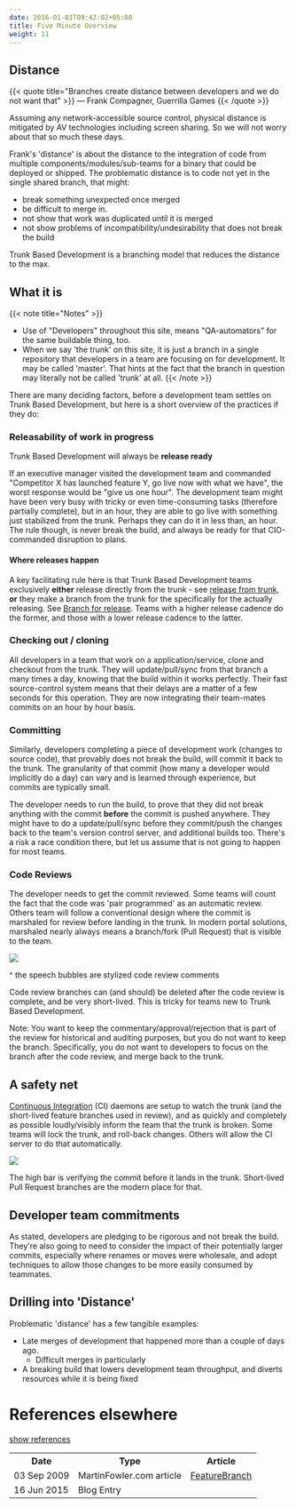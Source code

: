 ```yaml
---
date: 2016-01-01T09:42:02+05:00
title: Five Minute Overview
weight: 11
---
```


## Distance

{{< quote title="Branches create distance between developers and we do not want that" >}}
&mdash; Frank Compagner, Guerrilla Games
{{< /quote >}}

Assuming any network-accessible source control, physical distance is mitigated by AV technologies including 
screen sharing. So we will not worry about that so much these days.

Frank's 'distance' is about the distance to the integration of code from multiple components/modules/sub-teams for a 
binary that could be deployed or shipped. The problematic distance is to code not yet in the single shared branch, 
that might:

* break something unexpected once merged
* be difficult to merge in.
* not show that work was duplicated until it is merged
* not show problems of incompatibility/undesirability that does not break the build

Trunk Based Development is a branching model that reduces the distance to the max. 
 
## What it is

{{< note title="Notes" >}}
* Use of "Developers" throughout this site, means "QA-automators" for the same buildable thing, too.
* When we say 'the trunk' on this site, it is just a branch in a single repository that developers in a team are focusing on 
for development. It may be called 'master'. That hints at the fact that the branch in question may literally not be 
called 'trunk' at all.
{{< /note >}}

There are many deciding factors, before a development team settles on Trunk Based Development, but here is a short overview 
of the practices if they do:

### Releasability of work in progress

Trunk Based Development will always be **release ready**

If an executive manager visited the development team and commanded "Competitor X has launched feature Y, go 
live now with what we have", the worst response would be "give us one hour". The development team might have been very 
busy with tricky or even time-consuming tasks (therefore partially complete), but in an hour, they are able to go live 
with something just stabilized from the trunk. Perhaps they can do it in less than, an hour. The rule though, is never break 
the build, and always be ready for that CIO-commanded disruption to plans.

#### Where releases happen

A key facilitating rule here is that Trunk Based Development teams exclusively **either** release directly from the 
trunk - see [release from trunk](/release-from-trunk/), **or** they make a branch from the trunk for the specifically for 
the actually releasing. See [Branch for release](/branch-for-release/).
Teams with a higher release cadence do the former, and those with a lower release cadence to the latter. 

### Checking out / cloning

All developers in a team that work on a application/service, clone and checkout from the trunk. They will 
update/pull/sync from that branch a many times a day, knowing that the build within it works perfectly. Their fast 
source-control system means that their delays are a matter of a few seconds for this operation. They are now 
integrating their team-mates commits on an hour by hour basis.

### Committing

Similarly, developers completing a piece of development work (changes to source code), that provably does not 
break the build, will commit it back to the trunk. The granularity of that commit (how many a developer 
would implicitly do a day) can vary and is learned through experience, but commits are typically small.

The developer needs to run the build, to prove that they did not break anything with the commit **before** the commit
is pushed anywhere. They might have to do a update/pull/sync before they commit/push the changes back to the team's 
version control server, and additional builds too. There's a risk a race condition there, but let us assume that is not 
going to happen for most teams.

### Code Reviews

The developer needs to get the commit reviewed. Some teams will count the fact that the code was 'pair programmed' 
as an automatic review. Others team will follow a conventional design where the commit is marshaled
for review before landing in the trunk. In modern portal solutions, marshaled nearly always means a branch/fork (Pull
Request) that is visible to the team.

![](/images/trunk_pr.png)

^ the speech bubbles are stylized code review comments

Code review branches can (and should) be 
deleted after the code review is complete, and be very short-lived. This is tricky for teams new to Trunk Based 
Development. 

Note: You want to keep 
the commentary/approval/rejection that is part of the review for historical and auditing purposes, but you do not want to 
keep the branch. Specifically, you do not want to developers to focus on the branch after the code review, and merge back
to the trunk.

## A safety net

[Continuous Integration](/continuous-integration/) (CI) daemons are setup to watch the trunk (and the short-lived feature 
branches used in review), and as quickly and completely as possible loudly/visibly inform the team that the trunk
 is broken.  Some teams will lock the trunk, and roll-back changes. Others will allow the CI server to do that 
 automatically.

![](/images/5trunk1.png)

The high bar is verifying the commit before it lands in the trunk. Short-lived Pull Request branches are the modern
place for that.
 
## Developer team commitments

As stated, developers are pledging to be rigorous and not break the build. They're also going to need to consider 
the impact of their potentially larger commits, especially where renames or moves were wholesale, and adopt techniques
to allow those changes to be more easily consumed by teammates.

## Drilling into 'Distance'

Problematic 'distance' has a few tangible examples:

* Late merges of development that happened more than a couple of days ago.
  * Difficult merges in particularly
* A breaking build that lowers development team throughput, and diverts resources while it is being fixed

# References elsewhere

<a id="showHideRefs" href="javascript:toggleRefs();">show references</a>

<table>
<tr>
  <th>
    Date
  </th>
  <th>
    Type
  </th>
  <th>
    Article
  </th>
</tr>
<tr>
  <td>
    03 Sep 2009
  </td>
  <td>
    MartinFowler.com article
  </td>
  <td>
    <a href="https://martinfowler.com/bliki/FeatureBranch.html">FeatureBranch</a>
  </td>
</tr>
<tr>
  <td>
    16 Jun 2015
  </td>
  <td>
    Blog Entry
  </td>
  <td>
    <a href="http://www.alwaysagileconsulting.com/articles/organisation-pattern-trunk-based-development/>Organization Pattern: Trunk Based Development</a>
  </td>
</tr>
</table>